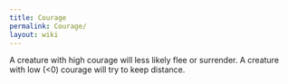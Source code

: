 ```yaml
---
title: Courage
permalink: Courage/
layout: wiki
---
```




A creature with high courage will less likely flee or surrender. A creature with low (&lt;0) courage will try to keep distance.